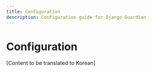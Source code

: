 ```yaml
---
title: Configuration
description: Configuration guide for Django Guardian
---
```


# Configuration

[Content to be translated to Korean]

<!-- This page content will be translated from the main English configuration.md -->
